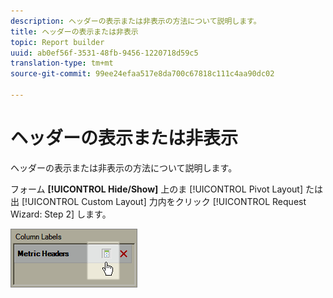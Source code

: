 ```yaml
---
description: ヘッダーの表示または非表示の方法について説明します。
title: ヘッダーの表示または非表示
topic: Report builder
uuid: ab0ef56f-3531-48fb-9456-1220718d59c5
translation-type: tm+mt
source-git-commit: 99ee24efaa517e8da700c67818c111c4aa90dc02

---
```



# ヘッダーの表示または非表示

ヘッダーの表示または非表示の方法について説明します。

フォーム **[!UICONTROL Hide/Show]** 上のま [!UICONTROL Pivot Layout] たは出 [!UICONTROL Custom Layout] 力内をクリック [!UICONTROL Request Wizard: Step 2] します。

![](assets/hide_show_header.png)

